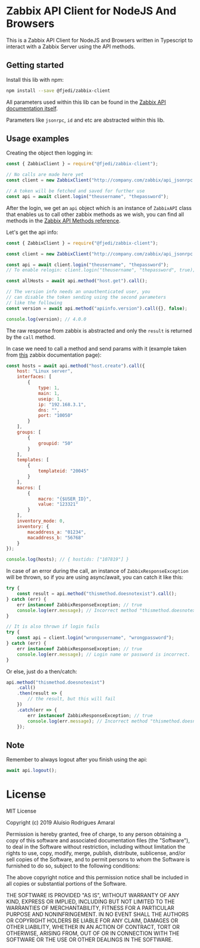 # Zabbix API Client for NodeJS And Browsers

This is a Zabbix API Client for NodeJS and Browsers written in Typescript to interact with a Zabbix Server using the API methods.

## Getting started

Install this lib with npm:

```bash
npm install --save @fjedi/zabbix-client
```

All parameters used within this lib can be found in the [Zabbix API documentation itself](https://www.zabbix.com/documentation/6.4/manual/api).

Parameters like `jsonrpc`, `id` and etc are abstracted within this lib.

## Usage examples

Creating the object then logging in:

```javascript
const { ZabbixClient } = require("@fjedi/zabbix-client");

// No calls are made here yet
const client = new ZabbixClient("http://company.com/zabbix/api_jsonrpc.php");

// A token will be fetched and saved for further use
const api = await client.login("theusername", "thepassword");
```

After the login, we get an `api` object which is an instance of `ZabbixAPI` class that enables us to call other zabbix methods as we wish, you can find all methods in the [Zabbix API Methods reference](https://www.zabbix.com/documentation/4.0/manual/api/reference).

Let's get the api info:

```javascript
const { ZabbixClient } = require("@fjedi/zabbix-client");

const client = new ZabbixClient("http://company.com/zabbix/api_jsonrpc.php");

const api = await client.login("theusername", "thepassword");
// To enable relogin: client.login("theusername", "thepassword", true);

const allHosts = await api.method("host.get").call();

// The version info needs an unauthenticated user, you
// can disable the token sending using the second parameters
// like the following
const version = await api.method("apiinfo.version").call({}, false);

console.log(version); // 4.0.0
```

The raw response from zabbix is abstracted and only the `result` is returned by the `call` method.

In case we need to call a method and send params with it (example taken from [this](https://www.zabbix.com/documentation/4.0/manual/api/reference/host/create) zabbix documentation page):

```javascript
const hosts = await api.method("host.create").call({
    host: "Linux server",
    interfaces: [
        {
            type: 1,
            main: 1,
            useip: 1,
            ip: "192.168.3.1",
            dns: "",
            port: "10050"
        }
    ],
    groups: [
        {
            groupid: "50"
        }
    ],
    templates: [
        {
            templateid: "20045"
        }
    ],
    macros: [
        {
            macro: "{$USER_ID}",
            value: "123321"
        }
    ],
    inventory_mode: 0,
    inventory: {
        macaddress_a: "01234",
        macaddress_b: "56768"
    }
});

console.log(hosts); // { hostids: ["107819"] }
```

In case of an error during the call, an instance of `ZabbixResponseException` will be thrown, so if you are using async/await, you can catch it like this:

```javascript
try {
    const result = api.method("thismethod.doesnotexist").call();
} catch (err) {
    err instanceof ZabbixResponseException; // true
    console.log(err.message); // Incorrect method "thismethod.doesnotexist"
}

// It is also thrown if login fails
try {
    const api = client.login("wrongusername", "wrongpassword");
} catch (err) {
    err instanceof ZabbixResponseException; // true
    console.log(err.message); // Login name or password is incorrect.
}
```

Or else, just do a then/catch:

```javascript
api.method("thismethod.doesnotexist")
    .call()
    .then(result => {
        // the result, but this will fail
    })
    .catch(err => {
        err instanceof ZabbixResponseException; // true
        console.log(err.message); // Incorrect method "thismethod.doesnotexist"
    });
```

## Note

Remember to always logout after you finish using the api:

```javascript
await api.logout();
```

# License

MIT License

Copyright (c) 2019 Aluísio Rodrigues Amaral

Permission is hereby granted, free of charge, to any person obtaining a copy
of this software and associated documentation files (the "Software"), to deal
in the Software without restriction, including without limitation the rights
to use, copy, modify, merge, publish, distribute, sublicense, and/or sell
copies of the Software, and to permit persons to whom the Software is
furnished to do so, subject to the following conditions:

The above copyright notice and this permission notice shall be included in all
copies or substantial portions of the Software.

THE SOFTWARE IS PROVIDED "AS IS", WITHOUT WARRANTY OF ANY KIND, EXPRESS OR
IMPLIED, INCLUDING BUT NOT LIMITED TO THE WARRANTIES OF MERCHANTABILITY,
FITNESS FOR A PARTICULAR PURPOSE AND NONINFRINGEMENT. IN NO EVENT SHALL THE
AUTHORS OR COPYRIGHT HOLDERS BE LIABLE FOR ANY CLAIM, DAMAGES OR OTHER
LIABILITY, WHETHER IN AN ACTION OF CONTRACT, TORT OR OTHERWISE, ARISING FROM,
OUT OF OR IN CONNECTION WITH THE SOFTWARE OR THE USE OR OTHER DEALINGS IN THE
SOFTWARE.
